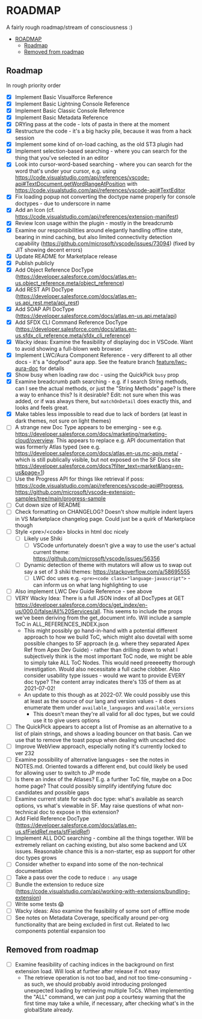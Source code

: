 # ROADMAP
A fairly rough roadmap/stream of consciousness :)

- [ROADMAP](#roadmap)
  - [Roadmap](#roadmap-1)
  - [Removed from roadmap](#removed-from-roadmap)

## Roadmap
In rough priority order
- [X] Implement Basic Visualforce Reference
- [X] Implement Basic Lightning Console Reference
- [X] Implement Basic Classic Console Reference
- [X] Implement Basic Metadata Reference
- [X] DRYing pass at the code - lots of pasta in there at the moment
- [X] Restructure the code - it's a big hacky pile, because it was from a hack session
- [X] Implement some kind of on-load caching, as the old ST3 plugin had
- [X] Implement selection-based searching - where you can search for the thing that you've selected in an editor
- [X] Look into cursor-word-based searching - where you can search for the word that's under your cursor, e.g. using https://code.visualstudio.com/api/references/vscode-api#TextDocument.getWordRangeAtPosition with https://code.visualstudio.com/api/references/vscode-api#TextEditor
- [X] Fix loading popup not converting the doctype name properly for console doctypes - due to underscore in name
- [X] Add an Icon (cf. https://code.visualstudio.com/api/references/extension-manifest)
- [X] Review Icon usage within the plugin - mostly in the breadcrumb
- [X] Examine our responsibilities around elegantly handling offline state, bearing in mind caching, but also limited connectivity detection capability (https://github.com/microsoft/vscode/issues/73094) (fixed by JIT showing decent errors)
- [X] Update README for Marketplace release
- [X] Publish publicly
- [X] Add Object Reference DocType (https://developer.salesforce.com/docs/atlas.en-us.object_reference.meta/object_reference)
- [X] Add REST API DocType (https://developer.salesforce.com/docs/atlas.en-us.api_rest.meta/api_rest)
- [X] Add SOAP API DocType (https://developer.salesforce.com/docs/atlas.en-us.api.meta/api)
- [X] Add SFDX CLI Command Reference DocType (https://developer.salesforce.com/docs/atlas.en-us.sfdx_cli_reference.meta/sfdx_cli_reference)
- [X] Wacky ideas: Examine the feasibility of displaying doc in VSCode. Want to avoid showing a full-blown web browser.
- [X] Implement LWC/Aura Component Reference - very different to all other docs - it's a "dogfood" aura app. See the feature branch [feature/lwc-aura-doc](https://github.com/Oblongmana/vscode-salesforce-doc-lookup/tree/feature/lwc-aura-doc) for details
- [X] Show busy when loading raw doc - using the QuickPick `busy` prop
- [X] Examine breadcrumb path searching - e.g. if I search String methods, can I see the actual methods, or just the "String Methods" page? Is there a way to enhance this? Is it desirable? Edit: not sure when this was added, or if was always there, but `matchOnDetail` does exactly this, and looks and feels great.
- [X] Make tables less impossible to read due to lack of borders (at least in dark themes, not sure on light themes)
- [ ] A strange new Doc Type appears to be emerging - see e.g. https://developer.salesforce.com/docs/marketing/marketing-cloud/overview. This appears to replace e.g. API documentation that was formerly Atlas typed (see e.g. https://developer.salesforce.com/docs/atlas.en-us.mc-apis.meta/ - which is still publically visible, but not exposed on the SF Docs site https://developer.salesforce.com/docs?filter_text=market&lang=en-us&page=1)
- [ ] Use the Progress API for things like retrieval if poss: https://code.visualstudio.com/api/references/vscode-api#Progress, https://github.com/microsoft/vscode-extension-samples/tree/main/progress-sample
- [ ] Cut down size of README
- [ ] Check formatting on CHANGELOG? Doesn't show multiple indent layers in VS Marketplace changelog page. Could just be a quirk of Marketplace though
- [ ] Style \<pre\>/\<code\> blocks in html doc nicely
  - [ ] Likely use Shiki
    - [ ] VSCode unfortunately doesn't give a way to use the user's actual current theme: https://github.com/microsoft/vscode/issues/56356
  - [ ] Dynamic detection of theme with mutators will allow us to swap out say a set of 3 shiki themes: https://stackoverflow.com/a/58695555
    - [ ] LWC doc uses e.g. `<pre><code class="language-javascript">` - can inform us on what lang highlighting to use
- [ ] Also implement LWC Dev Guide Reference - see above
- [ ] VERY Wacky Idea: There is a full JSON index of all DocTypes at GET https://developer.salesforce.com/docs/get_index/en-us/000.0/false/All%20Services/all. This seems to include the props we've been deriving from the get_document info. Will include a sample ToC in ALL_REFERENCES_INDEX.json
  - This might possibly go hand-in-hand with a potential different approach to how we build ToC, which might also dovetail with some possible changes to SF approach (e.g. where they separated Apex Ref from Apex Dev Guide) - rather than drilling down to what I subjectively think is the most important ToC node, we might be able to simply take ALL ToC Nodes. This would need preeeeetty thorough investigation. Would also necessitate a full cache clobber. Also consider usability type issues - would we want to provide EVERY doc type? The content array indicates there's 135 of them as at 2021-07-02!
  - An update to this though as at 2022-07. We could possibly use this at least as the source of our lang and version values - it does enumerate them under `available_languages` and `available_versions`
    - This doesn't mean they're all valid for all doc types, but we could use it to give users options
- [ ] The QuickPick appears to accept a list of Promise<string> as an alternative to a list of plain strings, and shows a loading bouncer on that basis. Can we use that to remove the toast popup when dealing with uncached doc
- [ ] Improve WebView approach, especially noting it's currently locked to ver 232
- [ ] Examine possibility of alternative languages - see the notes in NOTES.md. Oriented towards a different end, but could likely be used for allowing user to switch to JP mode
- [ ] Is there an index of the Atlases? E.g. a further ToC file, maybe on a Doc home page? That could possibly simplify identifying future doc candidates and possible gaps
- [ ] Examine current state for each doc type: what's available as search options, vs what's viewable in SF. May raise questions of what non-technical doc to expose in this extension?
- [ ] Add Field Reference DocType (https://developer.salesforce.com/docs/atlas.en-us.sfFieldRef.meta/sfFieldRef)
- [ ] Implement ALL DOC searching - combine all the things together. Will be extremely reliant on caching existing, but also some backend and UX issues. Reasonable chance this is a non-starter, esp as support for other doc types grows
- [ ] Consider whether to expand into some of the non-technical documentation
- [ ] Take a pass over the code to reduce `: any` usage
- [ ] Bundle the extension to reduce size (https://code.visualstudio.com/api/working-with-extensions/bundling-extension)
- [ ] Write some tests 😱
- [ ] Wacky ideas: Also examine the feasibility of some sort of offline mode
- [ ] See notes on Metadata Coverage, specifically around per-org functionality that are being excluded in first cut. Related to lwc components potential expansion too

## Removed from roadmap
- [ ] Examine feasibility of caching indices in the background on first extension load. Will look at further after release if not easy
  - The retrieve operation is not too bad, and not too time-consuming - as such, we should probably avoid introducing prolonged unexpected loading by retrieving multiple ToCs. When implementing the "ALL" command, we can just pop a courtesy warning that the first time may take a while, if necessary, after checking what's in the globalState already.